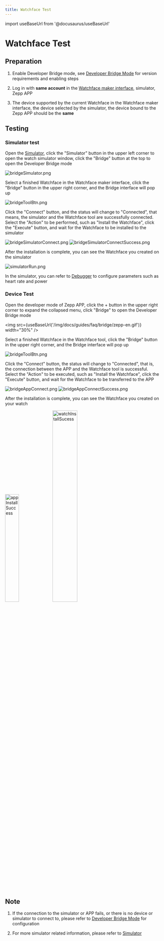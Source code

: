 ```yaml
---
title: Watchface Test
---
```


import useBaseUrl from '@docusaurus/useBaseUrl'

# Watchface Test

## Preparation

1. Enable Developer Bridge mode, see [Developer Bridge Mode](guides/faq/developer-bridge-mode.md) for version requirements and enabling steps
   
2. Log in with **same account** in the [Watchface maker interface](https://watchface.zepp.com), simulator, Zepp APP

3. The device supported by the current Watchface in the Watchface maker interface, the device selected by the simulator, the device bound to the Zepp APP should be the **same**

## Testing

### Simulator test

Open the [Simulator](guides/tools/simulator/index.md), click the "Simulator" button in the upper left corner to open the watch simulator window, click the "Bridge" button at the top to open the Developer Bridge mode

![bridgeSimulator.png](/img/docs/guides/tools/watchface/bridge_simulator.png)

Select a finished Watchface in the Watchface maker interface, click the "Bridge" button in the upper right corner, and the Bridge interface will pop up

![bridgeToolBtn.png](/img/docs/guides/tools/watchface/bridge_tool_btn.png)

Click the "Connect" button, and the status will change to "Connected", that means, the simulator and the Watchface tool are successfully connected. Select the "Action" to be performed, such as "Install the Watchface", click the "Execute" button, and wait for the Watchface to be installed to the simulator

![bridgeSimulatorConnect.png](/img/docs/guides/tools/watchface/bridge_simulator_connect.png)
![bridgeSimulatorConnectSuccess.png](/img/docs/guides/tools/watchface/bridge_simulator_connect_success.png)

After the installation is complete, you can see the Watchface you created on the simulator

![simulatorRun.png](/img/docs/guides/tools/watchface/simulator_run.png)

In the simulator, you can refer to [Debugger](../../../tools/simulator/index.md#Sensors) to configure parameters such as heart rate and power

### Device Test

Open the developer mode of Zepp APP, click the + button in the upper right corner to expand the collapsed menu, click "Bridge" to open the Developer Bridge mode

<img src={useBaseUrl('/img/docs/guides/faq/bridge/zepp-en.gif')} width="30%" />

Select a finished Watchface in the Watchface tool, click the "Bridge" button in the upper right corner, and the Bridge interface will pop up

![bridgeToolBtn.png](/img/docs/guides/tools/watchface/bridge_tool_btn.png)

Click the "Connect" button, the status will change to "Connected", that is, the connection between the APP and the Watchface tool is successful. Select the "Action" to be executed, such as "Install the Watchface", click the "Execute" button, and wait for the Watchface to be transferred to the APP

![bridgeAppConnect.png](/img/docs/guides/tools/watchface/bridge_app_connect.png)
![bridgeAppConnectSuccess.png](/img/docs/guides/tools/watchface/bridge_app_connect_success.png)

After the installation is complete, you can see the Watchface you created on your watch

<img src="/img/docs/guides/tools/watchface/app_install_success.png" width="30%" title="appInstallSuccess"/>
<img src="/img/docs/guides/tools/watchface/watch_install_success.png" width="40%" title="watchInstallSucess"/>

## Note

1. If the connection to the simulator or APP fails, or there is no device or simulator to connect to, please refer to [Developer Bridge Mode](guides/faq/developer-bridge-mode.md) for configuration

2. For more simulator related information, please refer to [Simulator](guides/tools/simulator/index.md)
